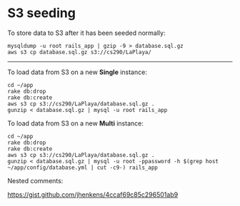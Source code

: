# S3 seeding

To store data to S3 after it has been seeded normally:
```
mysqldump -u root rails_app | gzip -9 > database.sql.gz
aws s3 cp database.sql.gz s3://cs290/LaPlaya/
```
----
To load data from S3 on a new **Single** instance:
```
cd ~/app
rake db:drop
rake db:create
aws s3 cp s3://cs290/LaPlaya/database.sql.gz .
gunzip < database.sql.gz | mysql -u root rails_app
```

To load data from S3 on a new **Multi** instance:
```
cd ~/app
rake db:drop
rake db:create
aws s3 cp s3://cs290/LaPlaya/database.sql.gz .
gunzip < database.sql.gz | mysql -u root -ppassword -h $(grep host ~/app/config/database.yml | cut -c9-) rails_app
```

Nested comments:

https://gist.github.com/jhenkens/4ccaf69c85c296501ab9